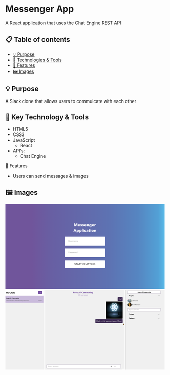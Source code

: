 # Messenger App

A React application that uses the Chat Engine REST API 

## :clipboard: Table of contents

- [ &#128161; Purpose](#-purpose)
- [&#x1f527; Technologies & Tools](#-technology--tools)
- [&#x1f4f2; Features](#-features) 
- [:framed_picture: Images](#framed_picture-images)

## &#128161; Purpose
A Slack clone that allows users to commuicate with each other



## &#x1f527; Key Technology & Tools

- HTML5
- CSS3
- JavaScript
  - React
- API's:
  - Chat Engine
  
 &#x1f4f2; Features
- Users can send messages & images



## :framed_picture: Images
![](public/LoginForm.png)
![](public/ChatFeed.png)
